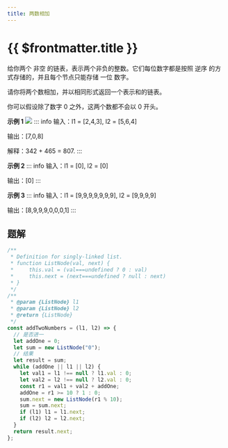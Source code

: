 ```yaml
---
title: 两数相加
---
```


# {{ $frontmatter.title }}

给你两个 非空 的链表，表示两个非负的整数。它们每位数字都是按照 逆序 的方式存储的，并且每个节点只能存储 一位 数字。

请你将两个数相加，并以相同形式返回一个表示和的链表。

你可以假设除了数字 0 之外，这两个数都不会以 0 开头。

**示例 1**
![](https://cdn.baiwumm.com/images/202402/f8nzrehu7cscwqg7kuddcprl9hyvblh3.jpg)
::: info
输入：l1 = [2,4,3], l2 = [5,6,4]

输出：[7,0,8]

解释：342 + 465 = 807.
:::

**示例 2**
::: info
输入：l1 = [0], l2 = [0]

输出：[0]
:::

**示例 3**
::: info
输入：l1 = [9,9,9,9,9,9,9], l2 = [9,9,9,9]

输出：[8,9,9,9,0,0,0,1]
:::

## 题解

```js
/**
 * Definition for singly-linked list.
 * function ListNode(val, next) {
 *     this.val = (val===undefined ? 0 : val)
 *     this.next = (next===undefined ? null : next)
 * }
 */
/**
 * @param {ListNode} l1
 * @param {ListNode} l2
 * @return {ListNode}
 */
const addTwoNumbers = (l1, l2) => {
  // 是否进一
  let addOne = 0;
  let sum = new ListNode("0");
  // 结果
  let result = sum;
  while (addOne || l1 || l2) {
    let val1 = l1 !== null ? l1.val : 0;
    let val2 = l2 !== null ? l2.val : 0;
    const r1 = val1 + val2 + addOne;
    addOne = r1 >= 10 ? 1 : 0;
    sum.next = new ListNode(r1 % 10);
    sum = sum.next;
    if (l1) l1 = l1.next;
    if (l2) l2 = l2.next;
  }
  return result.next;
};
```
